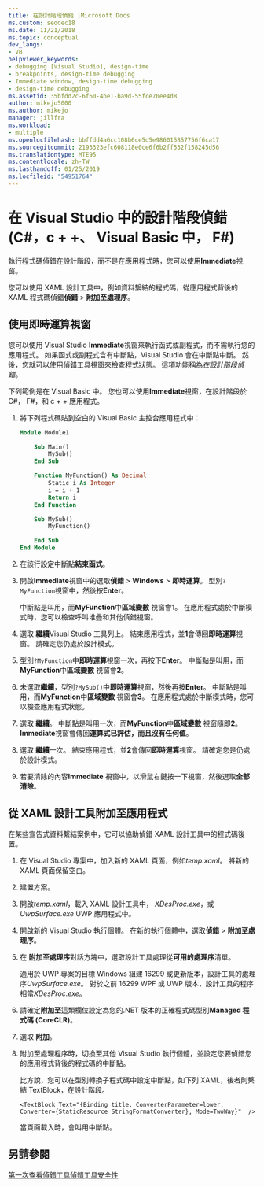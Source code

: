 ```yaml
---
title: 在設計階段偵錯 |Microsoft Docs
ms.custom: seodec18
ms.date: 11/21/2018
ms.topic: conceptual
dev_langs:
- VB
helpviewer_keywords:
- debugging [Visual Studio], design-time
- breakpoints, design-time debugging
- Immediate window, design-time debugging
- design-time debugging
ms.assetid: 35bfdd2c-6f60-4be1-ba9d-55fce70ee4d8
author: mikejo5000
ms.author: mikejo
manager: jillfra
ms.workload:
- multiple
ms.openlocfilehash: bbffdd4a6cc108b6ce5d5e986015857756f6ca17
ms.sourcegitcommit: 2193323efc608118e0ce6f6b2ff532f158245d56
ms.translationtype: MTE95
ms.contentlocale: zh-TW
ms.lasthandoff: 01/25/2019
ms.locfileid: "54951764"
---
```

# <a name="debug-at-design-time-in-visual-studio-c-c-visual-basic-f"></a>在 Visual Studio 中的設計階段偵錯 (C#，c + +、 Visual Basic 中， F#)

執行程式碼偵錯在設計階段，而不是在應用程式時，您可以使用**Immediate**視窗。 

您可以使用 XAML 設計工具中，例如資料繫結的程式碼，從應用程式背後的 XAML 程式碼偵錯**偵錯** > **附加至處理序**。
  
## <a name="use-the-immediate-window"></a>使用即時運算視窗  

您可以使用 Visual Studio **Immediate**視窗來執行函式或副程式，而不需執行您的應用程式。 如果函式或副程式含有中斷點，Visual Studio 會在中斷點中斷。 然後，您就可以使用偵錯工具視窗來檢查程式狀態。 這項功能稱為*在設計階段偵錯*。  

下列範例是在 Visual Basic 中。 您也可以使用**Immediate**視窗，在設計階段於C#， F#，和 c + + 應用程式。

1. 將下列程式碼貼到空白的 Visual Basic 主控台應用程式中：  
   
   ```vb  
   Module Module1
   
       Sub Main()
           MySub()
       End Sub
   
       Function MyFunction() As Decimal
           Static i As Integer
           i = i + 1
           Return i
       End Function
   
       Sub MySub()
           MyFunction()
   
       End Sub
   End Module
   ```  
   
1. 在該行設定中斷點**結束函式**。  
   
1. 開啟**Immediate**視窗中的選取**偵錯** > **Windows** > **即時運算**。 型別`?MyFunction`視窗中，然後按**Enter**。   
   
   中斷點是叫用，而**MyFunction**中**區域變數** 視窗會**1**。 在應用程式處於中斷模式時，您可以檢查呼叫堆疊和其他偵錯視窗。 
   
1. 選取 **繼續**Visual Studio 工具列上。 結束應用程式，並**1**會傳回**即時運算**視窗。 請確定您仍處於設計模式。  
   
1. 型別`?MyFunction`中**即時運算**視窗一次，再按下**Enter**。 中斷點是叫用，而**MyFunction**中**區域變數** 視窗會**2**。 
   
1. 未選取**繼續**，型別`?MySub()`中**即時運算**視窗，然後再按**Enter**。 中斷點是叫用，而**MyFunction**中**區域變數** 視窗會**3**。 在應用程式處於中斷模式時，您可以檢查應用程式狀態。 
   
1. 選取 **繼續**。 中斷點是叫用一次，而**MyFunction**中**區域變數** 視窗隨即**2**。 **Immediate**視窗會傳回**運算式已評估，而且沒有任何值**。
   
1. 選取 **繼續**一次。 結束應用程式，並**2**會傳回**即時運算**視窗。 請確定您是仍處於設計模式。
   
1. 若要清除的內容**Immediate**  視窗中，以滑鼠右鍵按一下視窗，然後選取**全部清除**。 

## <a name="attach-to-an-app-from-the-xaml-designer"></a>從 XAML 設計工具附加至應用程式

在某些宣告式資料繫結案例中，它可以協助偵錯 XAML 設計工具中的程式碼後置。

1. 在 Visual Studio 專案中，加入新的 XAML 頁面，例如*temp.xaml*。 將新的 XAML 頁面保留空白。 
   
1. 建置方案。
   
1. 開啟*temp.xaml*，載入 XAML 設計工具中， *XDesProc.exe*，或*UwpSurface.exe* UWP 應用程式中。 
   
1. 開啟新的 Visual Studio 執行個體。 在新的執行個體中，選取**偵錯** > **附加至處理序**。 
   
1. 在 **附加至處理序**對話方塊中，選取設計工具處理從**可用的處理序**清單。
   
   適用於 UWP 專案的目標 Windows 組建 16299 或更新版本，設計工具的處理序*UwpSurface.exe*。 對於之前 16299 WPF 或 UWP 版本，設計工具的程序相當*XDesProc.exe*。
   
1. 請確定**附加至**這類欄位設定為您的.NET 版本的正確程式碼型別**Managed 程式碼 (CoreCLR)**。 
   
1. 選取 **附加**。
   
1. 附加至處理程序時，切換至其他 Visual Studio 執行個體，並設定您要偵錯您的應用程式背後的程式碼的中斷點。
   
   比方說，您可以在型別轉換子程式碼中設定中斷點，如下列 XAML，後者則繫結 TextBlock，在設計階段。
   
    ```xaml
    <TextBlock Text="{Binding title, ConverterParameter=lower, Converter={StaticResource StringFormatConverter}, Mode=TwoWay}"  />
    ```
   當頁面載入時，會叫用中斷點。
  
## <a name="see-also"></a>另請參閱  
 [第一次查看偵錯工具](../debugger/debugger-feature-tour.md)[偵錯工具安全性](../debugger/debugger-security.md)   